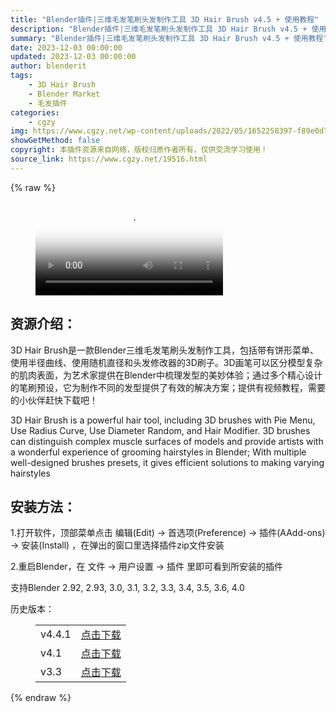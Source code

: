 ```yaml
---
title: "Blender插件|三维毛发笔刷头发制作工具 3D Hair Brush v4.5 + 使用教程"
description: "Blender插件|三维毛发笔刷头发制作工具 3D Hair Brush v4.5 + 使用教程"
summary: "Blender插件|三维毛发笔刷头发制作工具 3D Hair Brush v4.5 + 使用教程"
date: 2023-12-03 00:00:00
updated: 2023-12-03 00:00:00
author: blenderit
tags: 
    - 3D Hair Brush
    - Blender Market
    - 毛发插件
categories:
    - cgzy
img: https://www.cgzy.net/wp-content/uploads/2022/05/1652258397-f89e0d76344f7e4.jpg
showGetMethod: false
copyright: 本插件资源来自网络，版权归原作者所有，仅供交流学习使用！
source_link: https://www.cgzy.net/19516.html
---
```


{% raw %}
<figure class="wp-block-video aligncenter"><video controls poster="https://www.cgzy.net/wp-content/uploads/2022/12/1696478159-91ee89607dab7fe.webp" src="https://cloud.video.taobao.com/play/u/195004553/p/1/e/6/t/1/359058165244.mp4"></video></figure><div class="wp-block-pandastudio-title"><div class="title_style_01"><h2 id="h2-0">资源介绍：</h2></div></div><p class="is-style-text-indent-2em">3D Hair Brush是一款Blender三维毛发笔刷头发制作工具，包括带有饼形菜单、使用半径曲线、使用随机直径和头发修改器的3D刷子。3D画笔可以区分模型复杂的肌肉表面，为艺术家提供在Blender中梳理发型的美妙体验；通过多个精心设计的笔刷预设，它为制作不同的发型提供了有效的解决方案；提供有视频教程，需要的小伙伴赶快下载吧！</p><p>3D Hair Brush is a powerful hair tool, including 3D brushes with Pie Menu, Use Radius Curve, Use Diameter Random, and Hair Modifier. 3D brushes can distinguish complex muscle surfaces of models and provide artists with a wonderful experience of grooming hairstyles in Blender; With multiple well-designed brushes presets, it gives efficient solutions to making varying hairstyles</p><div class="wp-block-pandastudio-title"><div class="title_style_01"><h2 id="h2-1">安装方法：</h2></div></div><p>1.打开软件，顶部菜单点击 编辑(Edit) → 首选项(Preference) → 插件(AAdd-ons) → 安装(Install) ，在弹出的窗口里选择插件zip文件安装</p><p>2.重启Blender，在 文件 → 用户设置 → 插件 里即可看到所安装的插件</p><div class="wp-block-pandastudio-tips"><div class="tip success "><p>支持Blender 2.92, 2.93, 3.0, 3.1, 3.2, 3.3, 3.4, 3.5, 3.6, 4.0</p>
</div></div><div class="wp-block-pandastudio-title"><div class="title_style_01"><p>历史版本：</p></div></div><figure class="wp-block-table has-medium-font-size"><table><tbody><tr><td>v4.4.1</td><td><a href="https://www.cgzy.net/go?_=d66fef2f4aaHR0cHM6Ly9wYW4uYmFpZHUuY29tL3MvMTZDWjU5UWpBemg3WGp1SUViYnlmLWc%2FcHdkPWtoMXo%3D" target="_blank">点击下载</a></td></tr><tr><td>v4.1</td><td><a href="https://www.cgzy.net/go?_=7b0c0dc926aHR0cHM6Ly9wYW4uYmFpZHUuY29tL3MvMThscmtKcEhtVDNabUtnZjdrT3FndXc%2FcHdkPXExb3g%3D" target="_blank">点击下载</a></td></tr><tr><td>v3.3</td><td><a href="https://www.cgzy.net/go?_=41aea52dd6aHR0cHM6Ly9wYW4uYmFpZHUuY29tL3MvMXFvZ3NrMEdUajN3c3dMWEJEUmdvWGc%2FcHdkPTRucmk%3D" target="_blank">点击下载</a></td></tr></tbody></table></figure>
<div style="display: none">cgzy</div>
{% endraw %}